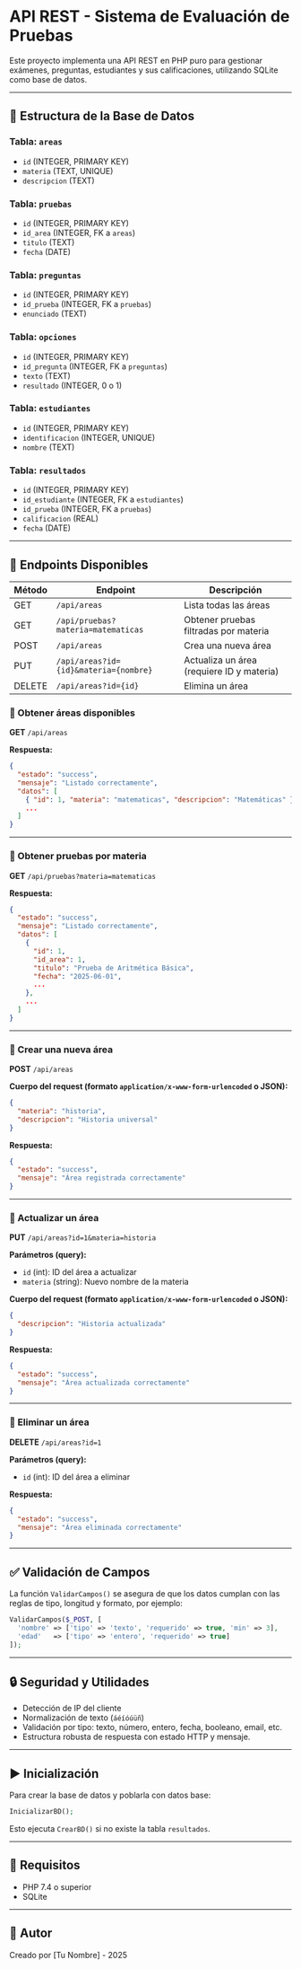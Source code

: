 # API REST - Sistema de Evaluación de Pruebas

Este proyecto implementa una API REST en PHP puro para gestionar exámenes, preguntas, estudiantes y sus calificaciones, utilizando SQLite como base de datos.

---

## 📁 Estructura de la Base de Datos

### Tabla: `areas`
- `id` (INTEGER, PRIMARY KEY)
- `materia` (TEXT, UNIQUE)
- `descripcion` (TEXT)

### Tabla: `pruebas`
- `id` (INTEGER, PRIMARY KEY)
- `id_area` (INTEGER, FK a `areas`)
- `titulo` (TEXT)
- `fecha` (DATE)

### Tabla: `preguntas`
- `id` (INTEGER, PRIMARY KEY)
- `id_prueba` (INTEGER, FK a `pruebas`)
- `enunciado` (TEXT)

### Tabla: `opciones`
- `id` (INTEGER, PRIMARY KEY)
- `id_pregunta` (INTEGER, FK a `preguntas`)
- `texto` (TEXT)
- `resultado` (INTEGER, 0 o 1)

### Tabla: `estudiantes`
- `id` (INTEGER, PRIMARY KEY)
- `identificacion` (INTEGER, UNIQUE)
- `nombre` (TEXT)

### Tabla: `resultados`
- `id` (INTEGER, PRIMARY KEY)
- `id_estudiante` (INTEGER, FK a `estudiantes`)
- `id_prueba` (INTEGER, FK a `pruebas`)
- `calificacion` (REAL)
- `fecha` (DATE)

---

## 🔧 Endpoints Disponibles

| Método | Endpoint                             | Descripción                               |
|--------|--------------------------------------|-------------------------------------------|
| GET    | `/api/areas`                         | Lista todas las áreas                     |
| GET    | `/api/pruebas?materia=matematicas`   | Obtener pruebas filtradas por materia     |
| POST   | `/api/areas`                         | Crea una nueva área                       |
| PUT    | `/api/areas?id={id}&materia={nombre}`| Actualiza un área (requiere ID y materia) |
| DELETE | `/api/areas?id={id}`                 | Elimina un área                           |



### 🔹 Obtener áreas disponibles

**GET** `/api/areas`

**Respuesta:**
```json
{
  "estado": "success",
  "mensaje": "Listado correctamente",
  "datos": [
    { "id": 1, "materia": "matematicas", "descripcion": "Matemáticas" },
    ...
  ]
}
```

---

### 🔹 Obtener pruebas por materia

**GET** `/api/pruebas?materia=matematicas`

**Respuesta:**
```json
{
  "estado": "success",
  "mensaje": "Listado correctamente",
  "datos": [
    {
      "id": 1,
      "id_area": 1,
      "titulo": "Prueba de Aritmética Básica",
      "fecha": "2025-06-01",
      ...
    },
    ...
  ]
}
```

---

### 🔹 Crear una nueva área

**POST** `/api/areas`

**Cuerpo del request (formato `application/x-www-form-urlencoded` o JSON):**
```json
{
  "materia": "historia",
  "descripcion": "Historia universal"
}
```

**Respuesta:**
```json
{
  "estado": "success",
  "mensaje": "Área registrada correctamente"
}
```

---

### 🔹 Actualizar un área

**PUT** `/api/areas?id=1&materia=historia`

**Parámetros (query):**
- `id` (int): ID del área a actualizar
- `materia` (string): Nuevo nombre de la materia

**Cuerpo del request (formato `application/x-www-form-urlencoded` o JSON):**
```json
{
  "descripcion": "Historia actualizada"
}
```

**Respuesta:**
```json
{
  "estado": "success",
  "mensaje": "Área actualizada correctamente"
}
```

---

### 🔹 Eliminar un área

**DELETE** `/api/areas?id=1`

**Parámetros (query):**
- `id` (int): ID del área a eliminar

**Respuesta:**
```json
{
  "estado": "success",
  "mensaje": "Área eliminada correctamente"
}
```


---

## ✅ Validación de Campos

La función `ValidarCampos()` se asegura de que los datos cumplan con las reglas de tipo, longitud y formato, por ejemplo:

```php
ValidarCampos($_POST, [
  'nombre' => ['tipo' => 'texto', 'requerido' => true, 'min' => 3],
  'edad'   => ['tipo' => 'entero', 'requerido' => true]
]);
```

---

## 🔒 Seguridad y Utilidades

- Detección de IP del cliente
- Normalización de texto (`áéíóúüñ`)
- Validación por tipo: texto, número, entero, fecha, booleano, email, etc.
- Estructura robusta de respuesta con estado HTTP y mensaje.

---

## ▶️ Inicialización

Para crear la base de datos y poblarla con datos base:

```php
InicializarBD();
```

Esto ejecuta `CrearBD()` si no existe la tabla `resultados`.

---

## 📌 Requisitos

- PHP 7.4 o superior
- SQLite

---

## 🚀 Autor

Creado por [Tu Nombre] - 2025
